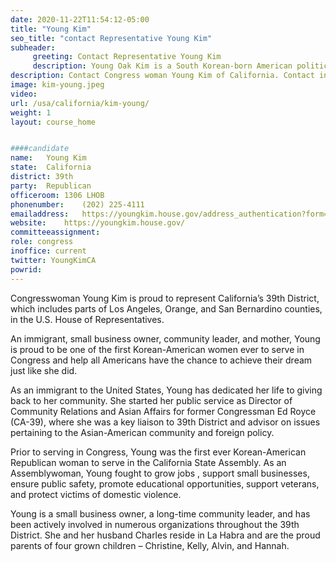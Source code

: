 ```yaml
---
date: 2020-11-22T11:54:12-05:00
title: "Young Kim"
seo_title: "contact Representative Young Kim"
subheader:
     greeting: Contact Representative Young Kim
     description: Young Oak Kim is a South Korean-born American politician serving as the U.S. Representative for California's 39th congressional district. A member of the Republican Party, her district includes northern parts of Orange County.
description: Contact Congress woman Young Kim of California. Contact information for Young Kim includes email address, phone number, and mailing address.
image: kim-young.jpeg
video: 
url: /usa/california/kim-young/
weight: 1
layout: course_home


####candidate
name:	Young Kim
state:	California
district: 39th
party:	Republican
officeroom:	1306 LHOB
phonenumber:	(202) 225-4111
emailaddress:	https://youngkim.house.gov/address_authentication?form=/contact
website:	https://youngkim.house.gov/
committeeassignment: 
role: congress
inoffice: current
twitter: YoungKimCA
powrid: 
---
```


Congresswoman Young Kim is proud to represent California’s 39th District, which includes parts of Los Angeles, Orange, and San Bernardino counties, in the U.S. House of Representatives.


An immigrant, small business owner, community leader, and mother, Young is proud to be one of the first Korean-American women ever to serve in Congress and help all Americans have the chance to achieve their dream just like she did.


As an immigrant to the United States, Young has dedicated her life to giving back to her community. She started her public service as Director of Community Relations and Asian Affairs for former Congressman Ed Royce (CA-39), where she was a key liaison to  39th District and  advisor on issues pertaining to the Asian-American community and foreign policy.


Prior to serving in Congress, Young was the first ever Korean-American Republican woman to serve in the California State Assembly. As an Assemblywoman, Young fought to grow jobs , support small businesses, ensure public safety, promote educational opportunities, support veterans, and protect victims of domestic violence.


Young is a small business owner, a long-time community leader, and has been actively involved in numerous organizations throughout the 39th District. She and her husband Charles reside in La Habra and are the proud parents of four grown children – Christine, Kelly, Alvin, and Hannah.
